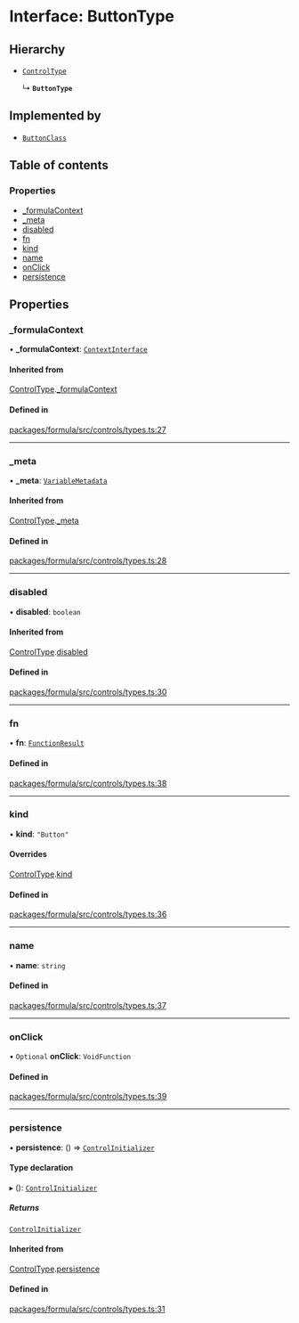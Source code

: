 # Interface: ButtonType

## Hierarchy

- [`ControlType`](ControlType.md)

  ↳ **`ButtonType`**

## Implemented by

- [`ButtonClass`](../classes/ButtonClass.md)

## Table of contents

### Properties

- [\_formulaContext](ButtonType.md#_formulacontext)
- [\_meta](ButtonType.md#_meta)
- [disabled](ButtonType.md#disabled)
- [fn](ButtonType.md#fn)
- [kind](ButtonType.md#kind)
- [name](ButtonType.md#name)
- [onClick](ButtonType.md#onclick)
- [persistence](ButtonType.md#persistence)

## Properties

### <a id="_formulacontext" name="_formulacontext"></a> \_formulaContext

• **\_formulaContext**: [`ContextInterface`](ContextInterface.md)

#### Inherited from

[ControlType](ControlType.md).[\_formulaContext](ControlType.md#_formulacontext)

#### Defined in

[packages/formula/src/controls/types.ts:27](https://github.com/mashcard/mashcard/blob/main/packages/formula/src/controls/types.ts#L27)

---

### <a id="_meta" name="_meta"></a> \_meta

• **\_meta**: [`VariableMetadata`](VariableMetadata.md)

#### Inherited from

[ControlType](ControlType.md).[\_meta](ControlType.md#_meta)

#### Defined in

[packages/formula/src/controls/types.ts:28](https://github.com/mashcard/mashcard/blob/main/packages/formula/src/controls/types.ts#L28)

---

### <a id="disabled" name="disabled"></a> disabled

• **disabled**: `boolean`

#### Inherited from

[ControlType](ControlType.md).[disabled](ControlType.md#disabled)

#### Defined in

[packages/formula/src/controls/types.ts:30](https://github.com/mashcard/mashcard/blob/main/packages/formula/src/controls/types.ts#L30)

---

### <a id="fn" name="fn"></a> fn

• **fn**: [`FunctionResult`](FunctionResult.md)

#### Defined in

[packages/formula/src/controls/types.ts:38](https://github.com/mashcard/mashcard/blob/main/packages/formula/src/controls/types.ts#L38)

---

### <a id="kind" name="kind"></a> kind

• **kind**: `"Button"`

#### Overrides

[ControlType](ControlType.md).[kind](ControlType.md#kind)

#### Defined in

[packages/formula/src/controls/types.ts:36](https://github.com/mashcard/mashcard/blob/main/packages/formula/src/controls/types.ts#L36)

---

### <a id="name" name="name"></a> name

• **name**: `string`

#### Defined in

[packages/formula/src/controls/types.ts:37](https://github.com/mashcard/mashcard/blob/main/packages/formula/src/controls/types.ts#L37)

---

### <a id="onclick" name="onclick"></a> onClick

• `Optional` **onClick**: `VoidFunction`

#### Defined in

[packages/formula/src/controls/types.ts:39](https://github.com/mashcard/mashcard/blob/main/packages/formula/src/controls/types.ts#L39)

---

### <a id="persistence" name="persistence"></a> persistence

• **persistence**: () => [`ControlInitializer`](ControlInitializer.md)

#### Type declaration

▸ (): [`ControlInitializer`](ControlInitializer.md)

##### Returns

[`ControlInitializer`](ControlInitializer.md)

#### Inherited from

[ControlType](ControlType.md).[persistence](ControlType.md#persistence)

#### Defined in

[packages/formula/src/controls/types.ts:31](https://github.com/mashcard/mashcard/blob/main/packages/formula/src/controls/types.ts#L31)

